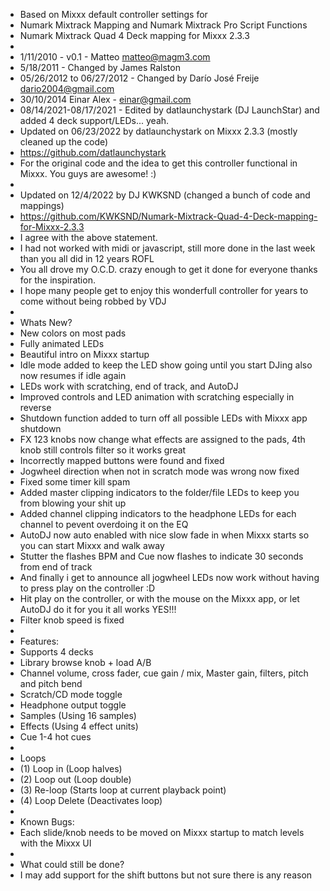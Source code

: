 - Based on Mixxx default controller settings for
- Numark Mixtrack Mapping and Numark Mixtrack Pro Script Functions
- Numark Mixtrack Quad 4 Deck mapping for Mixxx 2.3.3
-
- 1/11/2010 - v0.1 - Matteo <matteo@magm3.com>
- 5/18/2011 - Changed by James Ralston 
- 05/26/2012 to 06/27/2012 - Changed by Darío José Freije <dario2004@gmail.com>
- 30/10/2014  Einar Alex - einar@gmail.com
- 08/14/2021-08/17/2021 - Edited by datlaunchystark (DJ LaunchStar) and added 4 deck support/LEDs... yeah.
- Updated on 06/23/2022 by datlaunchystark on Mixxx 2.3.3 (mostly cleaned up the code)
- https://github.com/datlaunchystark
- For the original code and the idea to get this controller functional in Mixxx. You guys are awesome! :)
-
- Updated on 12/4/2022 by DJ KWKSND (changed a bunch of code and mappings) 
- https://github.com/KWKSND/Numark-Mixtrack-Quad-4-Deck-mapping-for-Mixxx-2.3.3
- I agree with the above statement.
- I had not worked with midi or javascript, still more done in the last week than you all did in 12 years ROFL
- You all drove my O.C.D. crazy enough to get it done for everyone thanks for the inspiration.
- I hope many people get to enjoy this wonderfull controller for years to come without being robbed by VDJ
- 
- Whats New?
-  New colors on most pads
-  Fully animated LEDs
-  Beautiful intro on Mixxx startup
-  Idle mode added to keep the LED show going until you start DJing also now resumes if idle again
-  LEDs work with scratching, end of track, and AutoDJ
-  Improved controls and LED animation with scratching especially in reverse
-  Shutdown function added to turn off all possible LEDs with Mixxx app shutdown
-  FX 123 knobs now change what effects are assigned to the pads, 4th knob still controls filter so it works great
-  Incorrectly mapped buttons were found and fixed
-  Jogwheel direction when not in scratch mode was wrong now fixed
-  Fixed some timer kill spam
-  Added master clipping indicators to the folder/file LEDs to keep you from blowing your shit up
-  Added channel clipping indicators to the headphone LEDs for each channel to pevent overdoing it on the EQ
-  AutoDJ now auto enabled with nice slow fade in when Mixxx starts so you can start Mixxx and walk away
-  Stutter the flashes BPM and Cue now flashes to indicate 30 seconds from end of track
-  And finally i get to announce all jogwheel LEDs now work without having to press play on the controller :D
-  Hit play on the controller, or with the mouse on the Mixxx app, or let AutoDJ do it for you it all works YES!!!
-  Filter knob speed is fixed
-
- Features:
-  Supports 4 decks
-  Library browse knob + load A/B
-  Channel volume, cross fader, cue gain / mix, Master gain, filters, pitch and pitch bend
-  Scratch/CD mode toggle
-  Headphone output toggle
-  Samples (Using 16 samples)
-  Effects (Using 4 effect units)
-  Cue 1-4 hot cues
-
- Loops
-  (1) Loop in (Loop halves)
-  (2) Loop out (Loop double)
-  (3) Re-loop (Starts loop at current playback point)
-  (4) Loop Delete (Deactivates loop)
-
- Known Bugs:
-  Each slide/knob needs to be moved on Mixxx startup to match levels with the Mixxx UI
-
- What could still be done?
-  I may add support for the shift buttons but not sure there is any reason 
